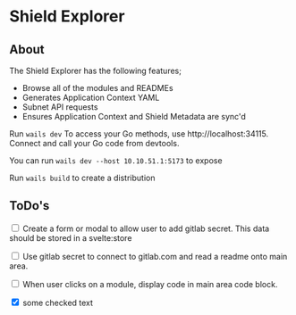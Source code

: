 # Shield Explorer

## About

The Shield Explorer has the following features; 
 - Browse all of the modules and READMEs
 - Generates Application Context YAML
 - Subnet API requests
 - Ensures Application Context and Shield Metadata are sync'd


Run `wails dev` 
To access your Go methods, use http://localhost:34115. 
Connect and call your Go code from devtools.<p/>
You can run `wails dev --host 10.10.51.1:5173` to expose

Run `wails build` to create a distribution

## ToDo's

<input type="checkbox"> Create a form or modal to allow user to add gitlab secret. This data should be stored in a svelte:store <p/>
<input type="checkbox"> Use gitlab secret to connect to gitlab.com and read a readme onto main area.<p/>
<input type="checkbox"> When user clicks on a module, display code in main area code block.

<input type="checkbox" checked> some checked text  